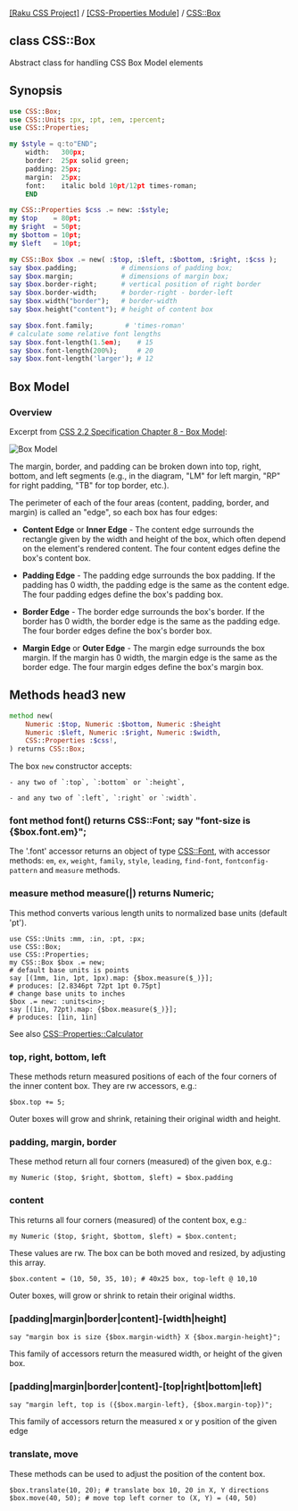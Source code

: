 [[Raku CSS Project]](https://css-raku.github.io)
 / [[CSS-Properties Module]](https://css-raku.github.io/CSS-Properties-raku)
 / [CSS::Box](https://css-raku.github.io/CSS-Properties-raku/CSS/Box)

class CSS::Box
--------------

Abstract class for handling CSS Box Model elements

Synopsis
--------

```raku
use CSS::Box;
use CSS::Units :px, :pt, :em, :percent;
use CSS::Properties;

my $style = q:to"END";
    width:   300px;
    border:  25px solid green;
    padding: 25px;
    margin:  25px;
    font:    italic bold 10pt/12pt times-roman;
    END

my CSS::Properties $css .= new: :$style;
my $top    = 80pt;
my $right  = 50pt;
my $bottom = 10pt;
my $left   = 10pt;

my CSS::Box $box .= new( :$top, :$left, :$bottom, :$right, :$css );
say $box.padding;           # dimensions of padding box;
say $box.margin;            # dimensions of margin box;
say $box.border-right;      # vertical position of right border
say $box.border-width;      # border-right - border-left
say $box.width("border");   # border-width
say $box.height("content"); # height of content box

say $box.font.family;        # 'times-roman'
# calculate some relative font lengths
say $box.font-length(1.5em);    # 15
say $box.font-length(200%);     # 20
say $box.font-length('larger'); # 12
```

Box Model
---------

### Overview

Excerpt from [CSS 2.2 Specification Chapter 8 - Box Model](https://www.w3.org/TR/CSS22/box.html#box-dimensions):

![Box Model](boxdim.png)

The margin, border, and padding can be broken down into top, right, bottom, and left segments (e.g., in the diagram, "LM" for left margin, "RP" for right padding, "TB" for top border, etc.).

The perimeter of each of the four areas (content, padding, border, and margin) is called an "edge", so each box has four edges:

  * **Content Edge** or **Inner Edge** - The content edge surrounds the rectangle given by the width and height of the box, which often depend on the element's rendered content. The four content edges define the box's content box.

  * **Padding Edge** - The padding edge surrounds the box padding. If the padding has 0 width, the padding edge is the same as the content edge. The four padding edges define the box's padding box.

  * **Border Edge** - The border edge surrounds the box's border. If the border has 0 width, the border edge is the same as the padding edge. The four border edges define the box's border box.

  * **Margin Edge** or **Outer Edge** - The margin edge surrounds the box margin. If the margin has 0 width, the margin edge is the same as the border edge. The four margin edges define the box's margin box.

Methods head3 new
-----------------

```raku
method new(
    Numeric :$top, Numeric :$bottom, Numeric :$height
    Numeric :$left, Numeric :$right, Numeric :$width,
    CSS::Properties :$css!,
) returns CSS::Box;
```

The box `new` constructor accepts:

    - any two of `:top`, `:bottom` or `:height`,

    - and any two of `:left`, `:right` or `:width`.

### font method font() returns CSS::Font; say "font-size is {$box.font.em}";

The '.font' accessor returns an object of type [CSS::Font](https://css-raku.github.io/CSS-Properties-raku/CSS/Font), with accessor methods: `em`, `ex`, `weight`, `family`, `style`, `leading`, `find-font`, `fontconfig-pattern` and `measure` methods.

### measure method measure(|) returns Numeric;

This method converts various length units to normalized base units (default 'pt').

    use CSS::Units :mm, :in, :pt, :px;
    use CSS::Box;
    use CSS::Properties;
    my CSS::Box $box .= new;
    # default base units is points
    say [(1mm, 1in, 1pt, 1px).map: {$box.measure($_)}];
    # produces: [2.8346pt 72pt 1pt 0.75pt]
    # change base units to inches
    $box .= new: :units<in>;
    say [(1in, 72pt).map: {$box.measure($_)}];
    # produces: [1in, 1in]

See also [CSS::Properties::Calculator](https://css-raku.github.io/CSS-Properties-raku/CSS/Properties/Calculator)

### top, right, bottom, left

These methods return measured positions of each of the four corners of the inner content box. They are rw accessors, e.g.:

    $box.top += 5;

Outer boxes will grow and shrink, retaining their original width and height.

### padding, margin, border

These method return all four corners (measured) of the given box, e.g.:

    my Numeric ($top, $right, $bottom, $left) = $box.padding

### content

This returns all four corners (measured) of the content box, e.g.:

    my Numeric ($top, $right, $bottom, $left) = $box.content;

These values are rw. The box can be both moved and resized, by adjusting this array.

    $box.content = (10, 50, 35, 10); # 40x25 box, top-left @ 10,10

Outer boxes, will grow or shrink to retain their original widths.

### [padding|margin|border|content]-[width|height]

    say "margin box is size {$box.margin-width} X {$box.margin-height}";

This family of accessors return the measured width, or height of the given box.

### [padding|margin|border|content]-[top|right|bottom|left]

    say "margin left, top is ({$box.margin-left}, {$box.margin-top})";

This family of accessors return the measured x or y position of the given edge

### translate, move

These methods can be used to adjust the position of the content box.

    $box.translate(10, 20); # translate box 10, 20 in X, Y directions
    $box.move(40, 50); # move top left corner to (X, Y) = (40, 50)

